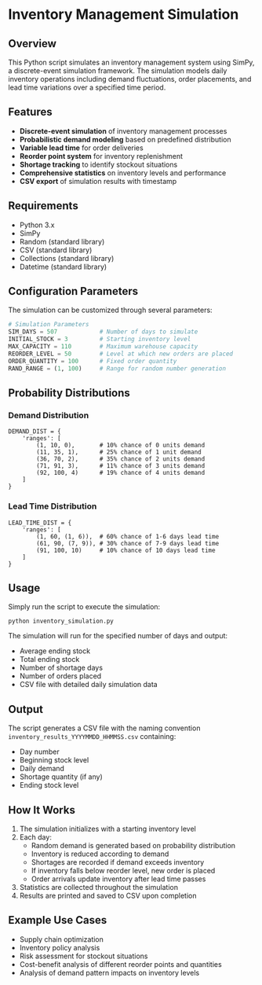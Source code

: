 # Inventory Management Simulation

## Overview

This Python script simulates an inventory management system using SimPy, a discrete-event simulation framework. The simulation models daily inventory operations including demand fluctuations, order placements, and lead time variations over a specified time period.

## Features

- **Discrete-event simulation** of inventory management processes
- **Probabilistic demand modeling** based on predefined distribution
- **Variable lead time** for order deliveries
- **Reorder point system** for inventory replenishment
- **Shortage tracking** to identify stockout situations
- **Comprehensive statistics** on inventory levels and performance
- **CSV export** of simulation results with timestamp

## Requirements

- Python 3.x
- SimPy
- Random (standard library)
- CSV (standard library)
- Collections (standard library)
- Datetime (standard library)

## Configuration Parameters

The simulation can be customized through several parameters:

```python
# Simulation Parameters
SIM_DAYS = 507            # Number of days to simulate
INITIAL_STOCK = 3         # Starting inventory level
MAX_CAPACITY = 110        # Maximum warehouse capacity
REORDER_LEVEL = 50        # Level at which new orders are placed
ORDER_QUANTITY = 100      # Fixed order quantity
RAND_RANGE = (1, 100)     # Range for random number generation
```

## Probability Distributions

### Demand Distribution

```
DEMAND_DIST = {
    'ranges': [
        (1, 10, 0),       # 10% chance of 0 units demand
        (11, 35, 1),      # 25% chance of 1 unit demand
        (36, 70, 2),      # 35% chance of 2 units demand
        (71, 91, 3),      # 11% chance of 3 units demand
        (92, 100, 4)      # 19% chance of 4 units demand
    ]
}
```

### Lead Time Distribution

```
LEAD_TIME_DIST = {
    'ranges': [
        (1, 60, (1, 6)),  # 60% chance of 1-6 days lead time
        (61, 90, (7, 9)), # 30% chance of 7-9 days lead time
        (91, 100, 10)     # 10% chance of 10 days lead time
    ]
}
```

## Usage

Simply run the script to execute the simulation:

```
python inventory_simulation.py
```

The simulation will run for the specified number of days and output:
- Average ending stock
- Total ending stock
- Number of shortage days
- Number of orders placed
- CSV file with detailed daily simulation data

## Output

The script generates a CSV file with the naming convention `inventory_results_YYYYMMDD_HHMMSS.csv` containing:
- Day number
- Beginning stock level
- Daily demand
- Shortage quantity (if any)
- Ending stock level

## How It Works

1. The simulation initializes with a starting inventory level
2. Each day:
   - Random demand is generated based on probability distribution
   - Inventory is reduced according to demand
   - Shortages are recorded if demand exceeds inventory
   - If inventory falls below reorder level, new order is placed
   - Order arrivals update inventory after lead time passes
3. Statistics are collected throughout the simulation
4. Results are printed and saved to CSV upon completion

## Example Use Cases

- Supply chain optimization
- Inventory policy analysis
- Risk assessment for stockout situations
- Cost-benefit analysis of different reorder points and quantities
- Analysis of demand pattern impacts on inventory levels
